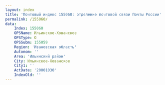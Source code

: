 ```yaml
---
layout: index
title: 'Почтовый индекс 155060: отделение почтовой связи Почты России'
permalink: /155060/
data:
    Index: 155060
    OPSName: Ильинское-Хованское
    OPSType: О
    OPSSubm: 155059
    Region: 'Ивановская область'
    Autonom: ''
    Area: 'Ильинский район'
    City: Ильинское-Хованское
    City1: ''
    ActDate: '20001030'
    IndexOld: ''
---
```


